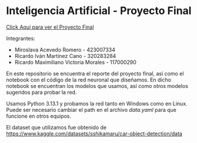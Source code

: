 # Inteligencia Artificial - Proyecto Final

<a href="Reporte Proyecto Final IA.pdf" target="_blank">Click Aquí para ver el Proyecto Final</a>


Integrantes: 

* Miroslava Acevedo Romero - 423007334
* Ricardo Iván Martínez Cano - 320283284
* Ricardo Maximiliano Victoria Morales - 117000290

En este repositorio se encuentra el reporte del proyecto final, así como el notebook con el código de la red neuronal que diseñamos. En dicho notebook se encuentran los modelos que usamos, así como otros modelos sugeridos para probar la red.

Usamos Python 3.13.1 y probamos la red tanto en Windows como en Linux. Puede ser necesario cambiar el path en el archivo _data.yaml_ para que funcione en otros equipos.

El dataset que utilizamos fue obtenido de https://www.kaggle.com/datasets/sshikamaru/car-object-detection/data
